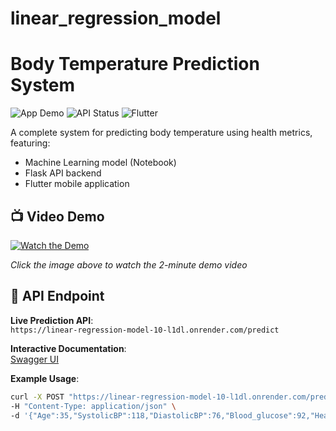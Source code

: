 # linear_regression_model

# Body Temperature Prediction System

![App Demo](https://img.shields.io/badge/Demo-YouTube-red) ![API Status](https://img.shields.io/badge/API-Live-brightgreen) ![Flutter](https://img.shields.io/badge/Flutter-3.13-blue)

A complete system for predicting body temperature using health metrics, featuring:
- Machine Learning model (Notebook)
- Flask API backend
- Flutter mobile application

## 📺 Video Demo

[![Watch the Demo](https://img.youtube.com/vi/12yGa9exx0s/maxresdefault.jpg)](https://youtu.be/12yGa9exx0s)

*Click the image above to watch the 2-minute demo video*

## 🔌 API Endpoint

**Live Prediction API**:  
`https://linear-regression-model-10-l1dl.onrender.com/predict`

**Interactive Documentation**:  
[Swagger UI](https://linear-regression-model-10-l1dl.onrender.com/docs)

**Example Usage**:
```bash
curl -X POST "https://linear-regression-model-10-l1dl.onrender.com/predict" \
-H "Content-Type: application/json" \
-d '{"Age":35,"SystolicBP":118,"DiastolicBP":76,"Blood_glucose":92,"HeartRate":68}'
